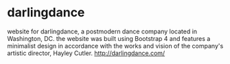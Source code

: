 # darlingdance
website for darlingdance, a postmodern dance company located in Washington, DC. 
the website was built using Bootstrap 4 and features a minimalist design in accordance 
with the works and vision of the company's artistic director, Hayley Cutler. 
http://darlingdance.com/
